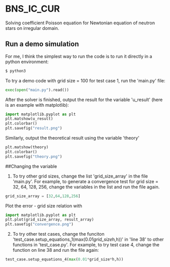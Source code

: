 # BNS_IC_CUR
Solving coefficient Poisson equation for Newtonian equation of neutron stars on irregular domain.

## Run a demo simulation
For me, I think the simplest way to run the code is to run it directly in a python environment:
```bash
$ python3
```
To try a demo code with grid size = 100 for test case 1, run the 'main.py' file:
```python
exec(open("main.py").read()) 
```

After the solver is finished, output the result for the variable 'u_result' (here is an example with matplotlib):
```python
import matplotlib.pyplot as plt
plt.matshow(u_result)
plt.colorbar()
plt.savefig("result.png")
```

Similarly, output the theoretical result using the variable 'theory'
```python
plt.matshow(theory)
plt.colorbar()
plt.savefig("theory.png")
```

##Changing the variable
1. To try other grid sizes, change the list 'grid_size_array' in the file 'main.py'. For example, to generate a convergence test
    for grid size = 32, 64, 128, 256, change the variables in the list and run the file again.
```python
grid_size_array = [32,64,128,256]
```
Plot the error - grid size relation with
```python
import matplotlib.pyplot as plt
plt.plot(grid_size_array, result_array)
plt.savefig("convergence.png")
```
2. To try other test cases, change the funciton 'test_case.setup_equations_1(max(0.01*grid_size*h,h))' in 'line 38' to other functions in 'test_case.py'.
    For example, to try test case 4, change the function on line 38 and run the file again:
```python
test_case.setup_equations_4(max(0.01*grid_size*h,h))
```

